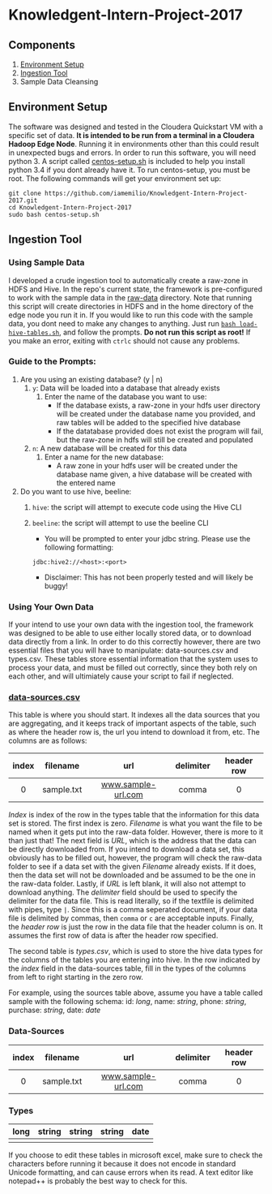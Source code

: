 # Knowledgent-Intern-Project-2017

## Components
1. [Environment Setup](https://github.com/iamemilio/Knowledgent-Intern-Project-2017#environment-setup)
2. [Ingestion Tool](https://github.com/iamemilio/Knowledgent-Intern-Project-2017#ingestion-tool)
3. Sample Data Cleansing
 
 ## Environment Setup
   The software was designed and tested in the Cloudera Quickstart VM with a specific set of data. **It is intended to be run from a terminal in a Cloudera Hadoop Edge Node**. Running it in environments other than this could result in unexpected bugs and errors. In order to run this software, you will need python 3. A script called [centos-setup.sh](./centos-setup.sh) is included to help you install python 3.4 if you dont already have it. To run centos-setup, you must be root. The following commands will get your environment set up: 
   
   ```Shell
   git clone https://github.com/iamemilio/Knowledgent-Intern-Project-2017.git
   cd Knowledgent-Intern-Project-2017 
   sudo bash centos-setup.sh
   ```
   
 
 ## Ingestion Tool
 
 ### Using Sample Data
   I developed a crude ingestion tool to automatically create a raw-zone in HDFS and Hive. In the repo's current state, the framework is pre-configured to work with the sample data in the [raw-data](automated-data-aggregation/raw-data) directory. Note that running this script will create directories in HDFS and in the home directory of the edge node you run it in. 
   If you would like to run this code with the sample data, you dont need to make any changes to anything. Just run [`bash load-hive-tables.sh`](./load-hive-tables.sh), and follow the prompts. **Do not run this script as root!** If you make an error, exiting with `ctrlc` should not cause any problems. 
   
 ### Guide to the Prompts:
 
 1. Are you using an existing database? (y | n)
     1. `y`: Data will be loaded into a database that already exists
         1. Enter the name of the database you want to use:
             - If the database exists, a raw-zone in your hdfs user directory will be created under the database name you provided, and raw tables will be added to the specified hive database
             - If the datatabase provided does not exist the program will fail, but the raw-zone in hdfs will still be created and populated
     2. `n`: A new database will be created for this data
         1. Enter a name for the new database: 
             - A raw zone in your hdfs user will be created under the database name given, a hive database will be created with the entered name
 2. Do you want to use hive, beeline:
     1. `hive`: the script will attempt to execute code using the Hive CLI
     2. `beeline`: the script will attempt to use the beeline CLI
         - You will be prompted to enter your jdbc string. Please use the following formatting:
         
         `jdbc:hive2://<host>:<port>`
         - Disclaimer: This has not been properly tested and will likely be buggy!
 
 ### Using Your Own Data
 
   If your intend to use your own data with the ingestion tool, the framework was designed to be able to use either locally stored data, or to download data directly from a link. In order to do this correctly however, there are two essential files that you will have to manipulate: data-sources.csv and types.csv. These tables store essential information that the system uses to process your data, and must be filled out correctly, since they both rely on each other, and will ultimiately cause your script to fail if neglected. 
 ### [data-sources.csv](automated-data-aggregation/data-sources.csv)
   This table is where you should start. It indexes all the data sources that you are aggregating, and it keeps track of important aspects of the table, such as where the header row is, the url you intend to download it from, etc. The columns are as follows:
 
 | index | filename | url | delimiter | header row |
 | :---: | :---: | :---: | :---: | :---: |
 | 0 | sample.txt | www.sample-url.com | comma | 0 |
 
 *Index* is index of the row in the types table that the information for this data set is stored. The first index is zero. *Filename* is what you want the file to be named when it gets put into the raw-data folder. However, there is more to it than just that! The next field is *URL*, which is the address that the data can be directly downloaded from. If you intend to download a data set, this obviously has to be filled out, however, the program will check the raw-data folder to see if a data set with the given *Filename* already exists. If it does, then the data set will not be downloaded and be assumed to be the one in the raw-data folder. Lastly, if *URL* is left blank, it will also not attempt to download anything. The *delimiter* field should be used to specify the delimiter for the data file. This is read literally, so if the textfile is delimited with pipes, type `|`. Since this is a comma seperated document, if your data file is delimited by commas, then `comma` or `c` are acceptable inputs. Finally, the *header row* is just the row in the data file that the header column is on. It assumes the first row of data is after the header row specified.
 
 The second table is *types.csv*, which is used to store the hive data types for the columns of the tables you are entering into hive. In the row indicated by the *index* field in the data-sources table, fill in the types of the columns from left to right starting in the zero row. 

For example, using the sources table above, assume you have a table called sample with the following schema:
id: *long*, name: *string*, phone: *string*, purchase: *string*, date: *date*

### Data-Sources
 | index | filename | url | delimiter | header row |
 | :---: | :---: | :---: | :---: | :---: |
 | 0 | sample.txt | www.sample-url.com | comma | 0 |
 
### Types
 | long | string | string | string | date |
 | :---: | :---: | :---: | :---: | :---: |
 |      |        |        |        |      |
 
 If you choose to edit these tables in microsoft excel, make sure to check the characters before running it because it does not encode in standard Unicode formatting, and can cause errors when its read. A text editor like notepad++ is probably the best way to check for this.
 

